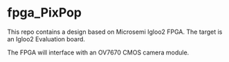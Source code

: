 # fpga_PixPop
This repo contains a design based on Microsemi Igloo2 FPGA. The target is an Igloo2 Evaluation board.

The FPGA will interface with an OV7670 CMOS camera module.